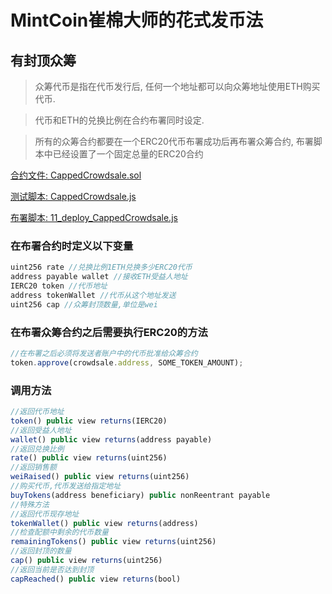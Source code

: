 # MintCoin崔棉大师的花式发币法

## 有封顶众筹

> 众筹代币是指在代币发行后, 任何一个地址都可以向众筹地址使用ETH购买代币.

> 代币和ETH的兑换比例在合约布署同时设定.

> 所有的众筹合约都要在一个ERC20代币布署成功后再布署众筹合约, 布署脚本中已经设置了一个固定总量的ERC20合约

[合约文件: CappedCrowdsale.sol](https://github.com/biaggii/MintCoin/tree/master/contracts/Crowdsale/CappedCrowdsale.sol)

[测试脚本: CappedCrowdsale.js](https://github.com/biaggii/MintCoin/tree/master/test/Crowdsale/CappedCrowdsale.js)

[布署脚本: 11_deploy_CappedCrowdsale.js](https://github.com/biaggii/MintCoin/tree/master/migrations/11_deploy_CappedCrowdsale.js)

### 在布署合约时定义以下变量

```javascript
uint256 rate //兑换比例1ETH兑换多少ERC20代币
address payable wallet //接收ETH受益人地址
IERC20 token //代币地址
address tokenWallet //代币从这个地址发送
uint256 cap //众筹封顶数量,单位是wei
```

### 在布署众筹合约之后需要执行ERC20的方法

```javascript
//在布署之后必须将发送者账户中的代币批准给众筹合约
token.approve(crowdsale.address, SOME_TOKEN_AMOUNT);
```

### 调用方法

```javascript
//返回代币地址
token() public view returns(IERC20)
//返回受益人地址              
wallet() public view returns(address payable)
//返回兑换比例
rate() public view returns(uint256)
//返回销售额
weiRaised() public view returns(uint256)
//购买代币,代币发送给指定地址          
buyTokens(address beneficiary) public nonReentrant payable
//特殊方法
//返回代币现存地址
tokenWallet() public view returns(address)
//检查配额中剩余的代币数量
remainingTokens() public view returns(uint256)
//返回封顶的数量
cap() public view returns(uint256)
//返回当前是否达到封顶
capReached() public view returns(bool)
```
